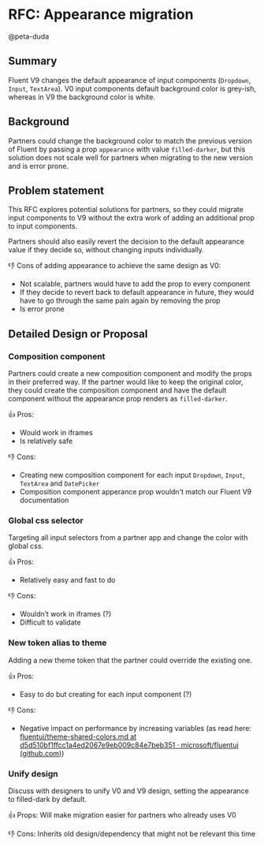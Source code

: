 # RFC: Appearance migration

@peta-duda

## Summary

Fluent V9 changes the default appearance of input components (`Dropdown`, `Input`, `TextArea`). V0 input components default background color is grey-ish, whereas in V9 the background color is white.

## Background

Partners could change the background color to match the previous version of Fluent by passing a prop `appearance` with value `filled-darker`, but this solution does not scale well for partners when migrating to the new version and is error prone.

## Problem statement

This RFC explores potential solutions for partners, so they could migrate input components to V9 without the extra work of adding an additional prop to input components.

Partners should also easily revert the decision to the default appearance value if they decide so, without changing inputs individually.

👎 Cons of adding appearance to achieve the same design as V0:

- Not scalable, partners would have to add the prop to every component
- If they decide to revert back to default appearance in future, they would have to go through the same pain again by removing the prop
- Is error prone

## Detailed Design or Proposal

### Composition component

Partners could create a new composition component and modify the props in their preferred way. If the partner would like to keep the original color, they could create the composition component and have the default component without the appearance prop renders as `filled-darker`.

👍 Pros:

- Would work in iframes
- Is relatively safe

👎 Cons:

- Creating new composition component for each input `Dropdown`, `Input`, `TextArea` and `DatePicker`
- Composition component apperance prop wouldn't match our Fluent V9 documentation

### Global css selector

Targeting all input selectors from a partner app and change the color with global css.

👍 Pros:

- Relatively easy and fast to do

👎 Cons:

- Wouldn’t work in iframes (?)
- Difficult to validate

### New token alias to theme

Adding a new theme token that the partner could override the existing one.

👍 Pros:

- Easy to do but creating for each input component (?)

👎 Cons:

- Negative impact on performance by increasing variables (as read here: [fluentui/theme-shared-colors.md at d5d510bf1ffcc1a4ed2067e9eb009c84e7beb351 · microsoft/fluentui (github.com)](https://github.com/microsoft/fluentui/blob/d5d510bf1ffcc1a4ed2067e9eb009c84e7beb351/rfcs/react-components/convergence/theme-shared-colors.md))

### Unify design

Discuss with designers to unify V0 and V9 design, setting the appearance to filled-dark by default.

👍 Props: Will make migration easier for partners who already uses V0

👎 Cons: Inherits old design/dependency that might not be relevant this time

<!-- ### Pros and Cons -->

<!-- ## Discarded Solutions -->

<!-- As you enumerate possible solutions, try to keep track of the discarded ones. This should include why we discarded the solution. -->

<!-- ## Open Issues -->

<!-- Optional section, but useful for first drafts. Use this section to track open issues on unanswered questions regarding the design or proposal.  -->
